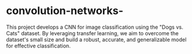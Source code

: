 # convolution-networks-
This project develops a CNN for image classification using the "Dogs vs. Cats" dataset. By leveraging transfer learning, we aim to overcome the dataset's small size and build a robust, accurate, and generalizable model for effective classification. 
